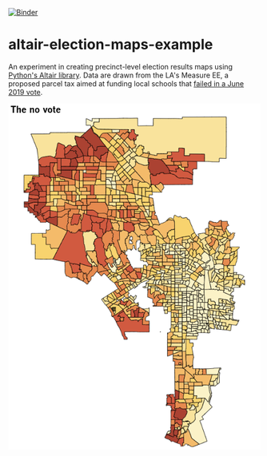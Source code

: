 [![Binder](https://mybinder.org/badge_logo.svg)](https://mybinder.org/v2/gh/chekos/altair-election-maps-example/master?urlpath=lab)

# altair-election-maps-example

An experiment in creating precinct-level election results maps using [Python's Altair library](https://altair-viz.github.io). Data are drawn from the LA's Measure EE, a proposed parcel tax aimed at funding local schools that [failed in a June 2019 vote](https://www.latimes.com/opinion/editorials/la-ed-measure-ee-lausd-fails-20190606-story.html).

![The no vote](./img/no.png)
